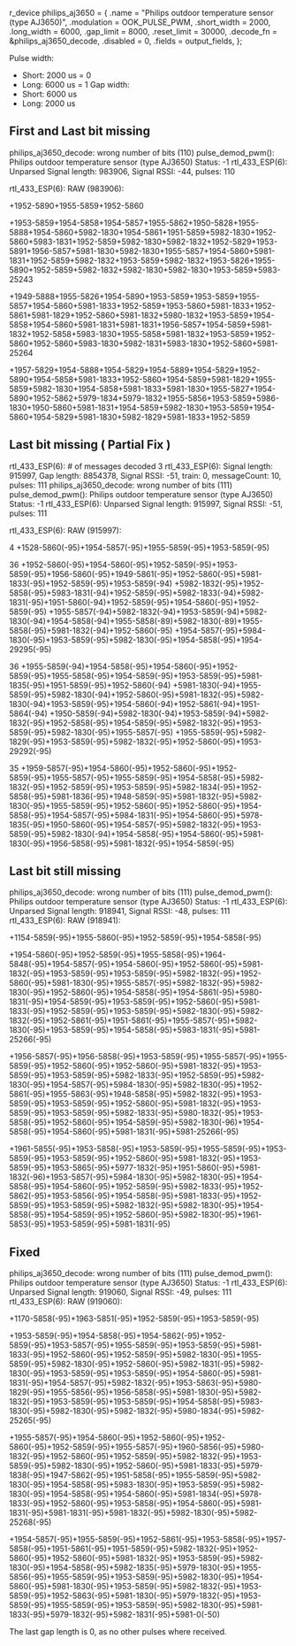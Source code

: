 
r_device philips_aj3650 = {
        .name        = "Philips outdoor temperature sensor (type AJ3650)",
        .modulation  = OOK_PULSE_PWM,
        .short_width = 2000,
        .long_width  = 6000,
        .gap_limit   = 8000,
        .reset_limit = 30000,
        .decode_fn   = &philips_aj3650_decode,
        .disabled    = 0,
        .fields      = output_fields,
};


Pulse width:
- Short: 2000 us = 0
- Long: 6000 us = 1
Gap width:
- Short: 6000 us
- Long: 2000 us

## First and Last bit missing

philips_aj3650_decode: wrong number of bits (110)
pulse_demod_pwm(): Philips outdoor temperature sensor (type AJ3650) Status: -1
rtl_433_ESP(6): Unparsed Signal length: 983906, Signal RSSI: -44, pulses: 110

rtl_433_ESP(6): RAW (983906): 

+1952-5890+1955-5859+1952-5860

+1953-5859+1954-5858+1954-5857+1955-5862+1950-5828+1955-5888+1954-5860+5982-1830+1954-5861+1951-5859+5982-1830+1952-5860+5983-1831+1952-5859+5982-1830+5982-1832+1952-5829+1953-5891+1956-5857+5981-1830+5982-1830+1955-5857+1954-5860+5981-1831+1952-5859+5982-1832+1953-5859+5982-1832+1953-5826+1955-5890+1952-5859+5982-1832+5982-1830+5982-1830+1953-5859+5983-25243

+1949-5888+1955-5826+1954-5890+1953-5859+1953-5859+1955-5857+1954-5860+5981-1833+1952-5859+1953-5860+5981-1833+1952-5861+5981-1829+1952-5860+5981-1832+5980-1832+1953-5859+1954-5858+1954-5860+5981-1831+5981-1831+1956-5857+1954-5859+5981-1832+1952-5858+5983-1830+1955-5858+5981-1832+1953-5859+1952-5860+1952-5860+5983-1830+5982-1831+5983-1830+1952-5860+5981-25264

+1957-5829+1954-5888+1954-5829+1954-5889+1954-5829+1952-5890+1954-5858+5981-1833+1952-5860+1954-5859+5981-1829+1955-5859+5982-1830+1954-5858+5981-1833+5981-1830+1955-5827+1954-5890+1952-5862+5979-1834+5979-1832+1955-5856+1953-5859+5986-1830+1950-5860+5981-1831+1954-5859+5982-1830+1953-5859+1954-5860+1954-5829+5981-1830+5982-1829+5981-1833+1952-5859

## Last bit missing ( Partial Fix )

rtl_433_ESP(6): # of messages decoded 3
rtl_433_ESP(6): Signal length: 915997, Gap length: 8854378, Signal RSSI: -51, train: 0, messageCount: 10, pulses: 111
philips_aj3650_decode: wrong number of bits (111)
pulse_demod_pwm(): Philips outdoor temperature sensor (type AJ3650) Status: -1
rtl_433_ESP(6): Unparsed Signal length: 915997, Signal RSSI: -51, pulses: 111

rtl_433_ESP(6): RAW (915997): 

4 
+1528-5860(-95)+1954-5857(-95)+1955-5859(-95)+1953-5859(-95)

36
+1952-5860(-95)+1954-5860(-95)+1952-5859(-95)+1953-5859(-95)+1956-5860(-95)+1949-5861(-95)+1952-5860(-95)+5981-1833(-95)+1952-5859(-95)+1953-5859(-94)
+5982-1832(-95)+1952-5858(-95)+5983-1831(-94)+1952-5859(-95)+5982-1833(-94)+5982-1831(-95)+1951-5860(-94)+1952-5859(-95)+1954-5860(-95)+1952-5859(-95)
+1955-5857(-94)+5982-1832(-94)+1953-5859(-94)+5982-1830(-94)+1954-5858(-94)+1955-5858(-89)+5982-1830(-89)+1955-5858(-95)+5981-1832(-94)+1952-5860(-95)
+1954-5857(-95)+5984-1830(-95)+1953-5859(-95)+5982-1830(-95)+1954-5858(-95)+1954-29295(-95)

36
+1955-5859(-94)+1954-5858(-95)+1954-5860(-95)+1952-5859(-95)+1955-5858(-95)+1954-5859(-95)+1953-5859(-95)+5981-1835(-95)+1951-5859(-95)+1952-5860(-94)
+5981-1830(-94)+1955-5859(-95)+5982-1830(-94)+1952-5860(-95)+5981-1832(-95)+5982-1830(-94)+1953-5859(-95)+1954-5860(-94)+1952-5861(-94)+1951-5864(-94)
+1950-5859(-94)+5982-1830(-94)+1953-5859(-94)+5982-1832(-95)+1952-5858(-95)+1954-5859(-95)+5982-1832(-95)+1953-5859(-95)+5982-1830(-95)+1955-5857(-95)
+1955-5859(-95)+5982-1829(-95)+1953-5859(-95)+5982-1832(-95)+1952-5860(-95)+1953-29292(-95)

35
+1959-5857(-95)+1954-5860(-95)+1952-5860(-95)+1952-5859(-95)+1955-5857(-95)+1955-5859(-95)+1954-5858(-95)+5982-1832(-95)+1952-5859(-95)+1953-5859(-95)+5982-1834(-95)+1952-5858(-95)+5981-1836(-95)+1948-5859(-95)+5981-1832(-95)+5982-1830(-95)+1955-5859(-95)+1952-5860(-95)+1952-5860(-95)+1954-5858(-95)+1954-5857(-95)+5984-1831(-95)+1954-5860(-95)+5978-1835(-95)+1950-5860(-95)+1954-5857(-95)+5982-1832(-95)+1953-5859(-95)+5982-1830(-94)+1954-5858(-95)+1954-5860(-95)+5981-1830(-95)+1956-5858(-95)+5981-1832(-95)+1954-5859(-95) 

## Last bit still missing

philips_aj3650_decode: wrong number of bits (111)
pulse_demod_pwm(): Philips outdoor temperature sensor (type AJ3650) Status: -1
rtl_433_ESP(6): Unparsed Signal length: 918941, Signal RSSI: -48, pulses: 111
rtl_433_ESP(6): RAW (918941): 

+1154-5859(-95)+1955-5860(-95)+1952-5859(-95)+1954-5858(-95)

+1954-5860(-95)+1952-5859(-95)+1955-5858(-95)+1964-5848(-95)+1954-5857(-95)+1954-5860(-95)+1952-5860(-95)+5981-1832(-95)+1953-5859(-95)+1953-5859(-95)+5982-1832(-95)+1952-5860(-95)+5981-1830(-95)+1955-5857(-95)+5982-1832(-95)+5982-1830(-95)+1952-5860(-95)+1954-5858(-95)+1954-5861(-95)+5980-1831(-95)+1954-5859(-95)+1953-5859(-95)+1952-5860(-95)+5981-1833(-95)+1952-5859(-95)+1953-5859(-95)+5982-1830(-95)+5982-1832(-95)+1952-5861(-95)+1951-5861(-95)+1955-5857(-95)+5982-1830(-95)+1953-5859(-95)+1954-5858(-95)+5983-1831(-95)+5981-25266(-95)

+1956-5857(-95)+1956-5858(-95)+1953-5859(-95)+1955-5857(-95)+1955-5859(-95)+1952-5860(-95)+1952-5860(-95)+5981-1832(-95)+1953-5859(-95)+1953-5859(-95)+5982-1833(-95)+1952-5859(-95)+5982-1830(-95)+1954-5857(-95)+5984-1830(-95)+5982-1830(-95)+1952-5861(-95)+1955-5863(-95)+1948-5858(-95)+5982-1832(-95)+1953-5859(-95)+1953-5859(-95)+1952-5860(-95)+5981-1832(-95)+1953-5859(-95)+1953-5859(-95)+5982-1833(-95)+5980-1832(-95)+1953-5858(-95)+1952-5860(-95)+1954-5859(-95)+5982-1830(-96)+1954-5858(-95)+1954-5860(-95)+5981-1831(-95)+5981-25266(-95)

+1961-5855(-95)+1953-5858(-95)+1953-5859(-95)+1955-5859(-95)+1953-5859(-95)+1953-5859(-95)+1952-5860(-95)+5981-1832(-95)+1953-5859(-95)+1953-5865(-95)+5977-1832(-95)+1951-5860(-95)+5981-1832(-96)+1953-5857(-95)+5984-1830(-95)+5982-1830(-95)+1954-5858(-95)+1954-5860(-95)+1952-5859(-95)+5982-1833(-95)+1952-5862(-95)+1953-5856(-95)+1954-5858(-95)+5981-1833(-95)+1952-5859(-95)+1953-5859(-95)+5982-1832(-95)+5982-1830(-95)+1954-5858(-95)+1954-5859(-95)+1952-5860(-95)+5982-1830(-95)+1961-5853(-95)+1953-5859(-95)+5981-1831(-95)

## Fixed

philips_aj3650_decode: wrong number of bits (111)
pulse_demod_pwm(): Philips outdoor temperature sensor (type AJ3650) Status: -1
rtl_433_ESP(6): Unparsed Signal length: 919060, Signal RSSI: -49, pulses: 111
rtl_433_ESP(6): RAW (919060): 

+1170-5858(-95)+1963-5851(-95)+1952-5859(-95)+1953-5859(-95)

+1953-5859(-95)+1954-5858(-95)+1954-5862(-95)+1952-5859(-95)+1953-5857(-95)+1955-5859(-95)+1953-5859(-95)+5981-1833(-95)+1952-5860(-95)+1952-5859(-95)+5982-1830(-95)+1955-5859(-95)+5982-1830(-95)+1952-5860(-95)+5982-1831(-95)+5982-1830(-95)+1953-5859(-95)+1953-5859(-95)+1954-5860(-95)+5981-1831(-95)+1954-5857(-95)+5982-1832(-95)+1953-5863(-95)+5980-1829(-95)+1955-5856(-95)+1956-5858(-95)+5981-1830(-95)+5982-1832(-95)+1953-5859(-95)+1953-5859(-95)+1954-5858(-95)+5983-1830(-95)+5982-1830(-95)+5982-1832(-95)+5980-1834(-95)+5982-25265(-95)

+1955-5857(-95)+1954-5860(-95)+1952-5860(-95)+1952-5860(-95)+1952-5859(-95)+1955-5857(-95)+1960-5856(-95)+5980-1832(-95)+1952-5860(-95)+1952-5859(-95)+5982-1832(-95)+1953-5859(-95)+5982-1830(-95)+1952-5860(-95)+5981-1833(-95)+5979-1838(-95)+1947-5862(-95)+1951-5858(-95)+1955-5859(-95)+5982-1830(-95)+1954-5858(-95)+5983-1830(-95)+1953-5859(-95)+5982-1830(-95)+1954-5858(-95)+1954-5860(-95)+5981-1834(-95)+5978-1833(-95)+1952-5860(-95)+1953-5858(-95)+1954-5860(-95)+5981-1831(-95)+5981-1831(-95)+5981-1832(-95)+5982-1830(-95)+5982-25268(-95)

+1954-5857(-95)+1955-5859(-95)+1952-5861(-95)+1953-5858(-95)+1957-5858(-95)+1951-5861(-95)+1951-5859(-95)+5982-1832(-95)+1952-5860(-95)+1952-5860(-95)+5981-1832(-95)+1953-5859(-95)+5982-1830(-95)+1954-5858(-95)+5982-1835(-95)+5979-1830(-95)+1955-5856(-95)+1955-5859(-95)+1953-5859(-95)+5982-1830(-95)+1954-5860(-95)+5981-1830(-95)+1953-5859(-95)+5982-1832(-95)+1953-5859(-95)+1952-5863(-95)+5981-1830(-95)+5979-1832(-95)+1953-5859(-95)+1955-5859(-95)+1953-5859(-95)+5982-1830(-95)+5981-1833(-95)+5979-1832(-95)+5982-1831(-95)+5981-0(-50) 

The last gap length is 0, as no other pulses where received.